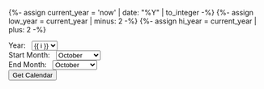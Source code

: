 {%- assign current_year = 'now' | date: "%Y" | to_integer -%}
{%- assign low_year     = current_year | minus: 2 -%}
{%- assign hi_year      = current_year | plus: 2 -%}

<form action="http://www.briancasey.org/artifacts/astro/skycalendar.cgi" enctype="application/x-www-form-urlencoded" target="skycalendar">
  <input type="hidden" name="observatory" value="d" data-role="none">
  <input type="hidden" name="command" value="display" data-role="none">
  
  <div class="form-group">
    <label class="control-label" for="year">Year: &nbsp;</label>
    <select name="year" id="year" class="form-control">
    {% for i in (low_year..hi_year) %}
        <option value="{{ i }}" {% if i == current_year %}selected="selected"{% endif %}>{{ i }}</option>
    {% endfor %}
    </select>
  </div>

  <div class="form-group">
    <label class="control-label" for="month1">Start Month: &nbsp;</label>
    <select name="month1" id="month1" class="form-control">
      <option value="1">January</option>
      <option value="2">February</option>
      <option value="3">March</option>
      <option value="4">April</option>
      <option value="5">May</option>
      <option value="6">June</option>
      <option value="7">July</option>
      <option value="8">August</option>
      <option value="9">September</option>
      <option selected="selected" value="10">October</option>
      <option value="11">November</option>
      <option value="12">December</option>
    </select>
  </div>

  <div class="form-group">
    <label class="control-label" for="month2">End Month: &nbsp;</label>
    <select name="month2" id="month2" class="form-control">
      <option value="1">January</option>
      <option value="2">February</option>
      <option value="3">March</option>
      <option value="4">April</option>
      <option value="5">May</option>
      <option value="6">June</option>
      <option value="7">July</option>
      <option value="8">August</option>
      <option value="9">September</option>
      <option selected="selected" value="10">October</option>
      <option value="11">November</option>
      <option value="12">December</option>
    </select>
  </div>
  <input type="submit" class="btn btn-primary" name=".submit" value="Get Calendar" data-role="none">
</form>